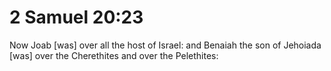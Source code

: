 # 2 Samuel 20:23

Now Joab [was] over all the host of Israel: and Benaiah the son of Jehoiada [was] over the Cherethites and over the Pelethites: